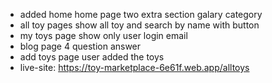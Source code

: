 * added home home page two extra section galary category
* all toy pages show all toy and search by name with button
* my toys page show only user login email
* blog page 4 question answer
* add toys page user added the toys
* live-site: https://toy-marketplace-6e61f.web.app/alltoys